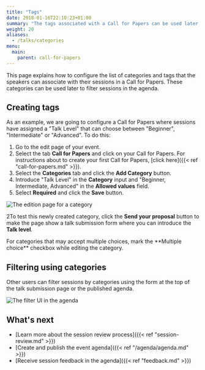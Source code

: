 ```yaml
---
title: "Tags"
date: 2018-01-16T22:10:23+01:00
summary: "The tags associated with a Call for Papers can be used later to filter sessions."
weight: 20
aliases:
  - /talks/categories
menu:
  main:
    parent: call-for-papers
---
```


This page explains how to configure the list of categories and tags that the speakers can associate with their sessions in a Call for Papers. These categories can be used later to filter sessions in the agenda.

## Creating tags

As an example, we are going to configure a Call for Papers where sessions have assigned a "Talk Level" that can choose between "Beginner", "Intermediate" or "Advanced". To do this:

1. Go to the edit page of your event.
2. Select the tab **Call for Papers** and click on your Call for Papers. For instructions about to create your first Call for Papers, [click here]({{< ref "call-for-papers.md" >}}).
3. Select the **Categories** tab and click the **Add Category** button.
4. Introduce "Talk Level" in the **Category** input and "Beginner, Intermediate, Advanced" in the **Allowed values** field.
5. Select **Required** and click the **Save** button.

![The edition page for a category](/img/screenshots/talks/categories-edit.jpg)

2To test this newly created category, click the **Send your proposal** button to make the page show a talk submission form where you can introduce the **Talk level**.

<aside class="note">
For categories that may accept multiple choices, mark the **Multiple choice** checkbox while editing the category.
</aside>

## Filtering using categories

Other users can filter sessions by categories using the form at the top of the talk submission page or the published agenda.

![The filter UI in the agenda](/img/screenshots/talks/categories-filter.jpg)

## What's next

- [Learn more about the session review process]({{< ref "session-review.md" >}})
- [Create and publish the event agenda]({{< ref "/agenda/agenda.md" >}})
- [Receive session feedback in the agenda]({{< ref "feedback.md" >}})
